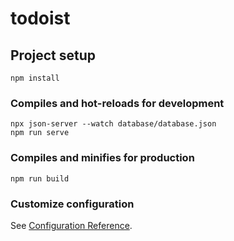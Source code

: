 # todoist

## Project setup
```
npm install
```

### Compiles and hot-reloads for development
```
npx json-server --watch database/database.json
npm run serve
```

### Compiles and minifies for production
```
npm run build
```

### Customize configuration
See [Configuration Reference](https://cli.vuejs.org/config/).
